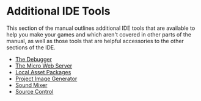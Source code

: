 # Additional IDE Tools

This section of the manual outlines additional IDE tools that are
available to help you make your games and which aren't covered in other
parts of the manual, as well as those tools that are helpful accessories
to the other sections of the IDE.

-   [The Debugger](The_Debugger)
-   [The Micro Web Server](The_Micro_Web_Server)
-   [Local Asset Packages](Local_Asset_Packages)
-   [Project Image Generator](Project_Image_Generator)
-   [Sound Mixer](Sound_Mixer)
-   [Source Control](Source_Control)
